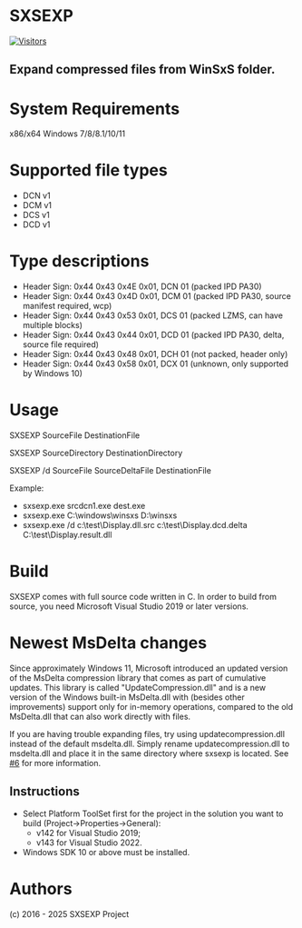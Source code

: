 # SXSEXP
[![Visitors](https://api.visitorbadge.io/api/visitors?path=https%3A%2F%2Fgithub.com%2Fhfiref0x%2FSXSEXP&countColor=%23263759&style=flat)](https://visitorbadge.io/status?path=https%3A%2F%2Fgithub.com%2Fhfiref0x%2FSXSEXP)

## Expand compressed files from WinSxS folder.

# System Requirements

x86/x64 Windows 7/8/8.1/10/11

# Supported file types
* DCN v1
* DCM v1
* DCS v1
* DCD v1

# Type descriptions
* Header Sign: 0x44 0x43 0x4E 0x01, DCN 01 (packed IPD PA30)
* Header Sign: 0x44 0x43 0x4D 0x01, DCM 01 (packed IPD PA30, source manifest required, wcp)
* Header Sign: 0x44 0x43 0x53 0x01, DCS 01 (packed LZMS, can have multiple blocks)
* Header Sign: 0x44 0x43 0x44 0x01, DCD 01 (packed IPD PA30, delta, source file required)
* Header Sign: 0x44 0x43 0x48 0x01, DCH 01 (not packed, header only)
* Header Sign: 0x44 0x43 0x58 0x01, DCX 01 (unknown, only supported by Windows 10)

# Usage
SXSEXP SourceFile DestinationFile

SXSEXP SourceDirectory DestinationDirectory

SXSEXP /d SourceFile SourceDeltaFile DestinationFile

Example: 
* sxsexp.exe srcdcn1.exe dest.exe 
* sxsexp.exe C:\windows\winsxs D:\winsxs
* sxsexp.exe /d c:\test\Display.dll.src c:\test\Display.dcd.delta C:\test\Display.result.dll

# Build

SXSEXP comes with full source code written in C.
In order to build from source, you need Microsoft Visual Studio 2019 or later versions.

# Newest MsDelta changes

Since approximately Windows 11, Microsoft introduced an updated version of the MsDelta compression library that comes as part of cumulative updates. This library is called "UpdateCompression.dll" and is a new version of the Windows built-in MsDelta.dll with (besides other improvements) support only for in-memory operations, compared to the old MsDelta.dll that can also work directly with files.

If you are having trouble expanding files, try using updatecompression.dll instead of the default msdelta.dll. Simply rename updatecompression.dll to msdelta.dll and place it in the same directory where sxsexp is located. See [#6](https://github.com/hfiref0x/SXSEXP/issues/6) for more information.

## Instructions

* Select Platform ToolSet first for the project in the solution you want to build (Project->Properties->General): 
  * v142 for Visual Studio 2019;
  * v143 for Visual Studio 2022.
* Windows SDK 10 or above must be installed.

# Authors

(c) 2016 - 2025 SXSEXP Project
